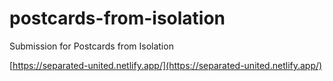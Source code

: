 # postcards-from-isolation
Submission for Postcards from Isolation

[https://separated-united.netlify.app/](https://separated-united.netlify.app/)